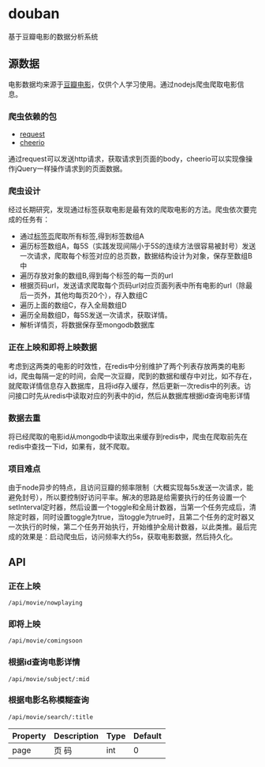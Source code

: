 # douban
基于豆瓣电影的数据分析系统

## 源数据
电影数据均来源于[豆瓣电影](https://movie.douban.com/)，仅供个人学习使用。通过nodejs爬虫爬取电影信息。

### 爬虫依赖的包
- [request](https://www.npmjs.com/package/request)
- [cheerio](https://www.npmjs.com/package/cheerio)
 
通过request可以发送http请求，获取请求到页面的body，cheerio可以实现像操作jQuery一样操作请求到的页面数据。
### 爬虫设计
经过长期研究，发现通过标签获取电影是最有效的爬取电影的方法。爬虫依次要完成的任务有：
- 通过[标签页](https://movie.douban.com/tag/)爬取所有标签,得到标签数组A
- 遍历标签数组A，每5S（实践发现间隔小于5S的连续方法很容易被封号）发送一次请求，爬取每个标签对应的总页数，数据结构设计为对象，保存至数组B中
- 遍历存放对象的数组B,得到每个标签的每一页的url
- 根据页码url，发送请求爬取每个页码url对应页面列表中所有电影的url（除最后一页外，其他均每页20个），存入数组C
- 遍历上面的数组C，存入全局数组D
- 遍历全局数组D，每5S发送一次请求，获取详情。
- 解析详情页，将数据保存至mongodb数据库

### 正在上映和即将上映数据
考虑到这两类的电影的时效性，在redis中分别维护了两个列表存放两类的电影id，爬虫每隔一定的时间，会爬一次豆瓣，爬到的数据和缓存中对比，如不存在，就爬取详情信息存入数据库，且将id存入缓存，然后更新一次redis中的列表。访问接口时先从redis中读取对应的列表中的id，然后从数据库根据id查询电影详情

### 数据去重
将已经爬取的电影id从mongodb中读取出来缓存到redis中，爬虫在爬取前先在redis中查找一下id，如果有，就不爬取。

### 项目难点
由于node异步的特点，且访问豆瓣的频率限制（大概实现每5s发送一次请求，能避免封号），所以要控制好访问平率。解决的思路是给需要执行的任务设置一个setInterval定时器，然后设置一个toggle和全局计数器，当第一个任务完成后，清除定时器，同时设置toggle为true，当toggle为true时，且第二个任务的定时器又一次执行的时候，第二个任务开始执行，开始维护全局计数器，以此类推。最后完成的效果是：启动爬虫后，访问频率大约5s，获取电影数据，然后持久化。

## API
### 正在上映
```
/api/movie/nowplaying
```
### 即将上映
```
/api/movie/comingsoon
```
### 根据id查询电影详情
```
/api/movie/subject/:mid
```
### 根据电影名称模糊查询
```
/api/movie/search/:title
```
Property | Description | Type | Default 
---------|-------------|------|--------
 page    |    页 码    |  int |    0    


